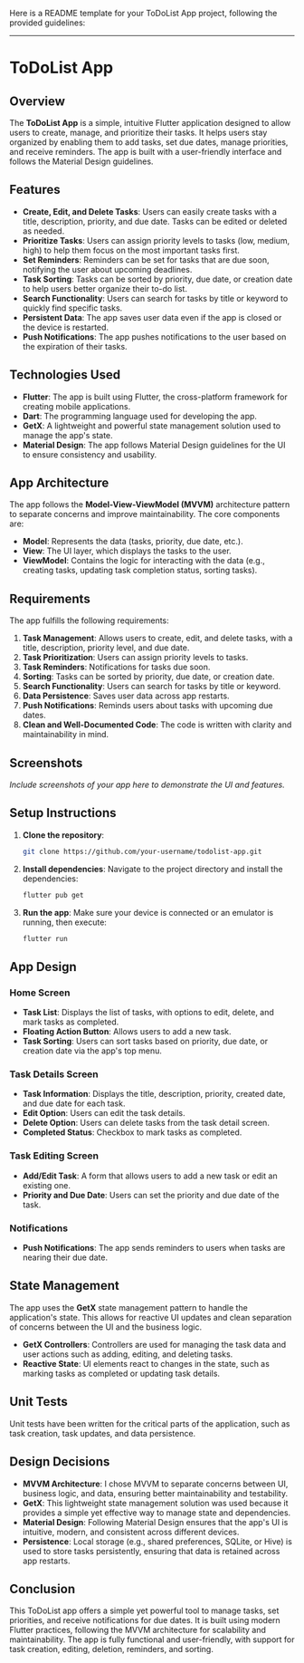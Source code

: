 Here is a README template for your ToDoList App project, following the provided guidelines:

---

# ToDoList App

## Overview

The **ToDoList App** is a simple, intuitive Flutter application designed to allow users to create, manage, and prioritize their tasks. It helps users stay organized by enabling them to add tasks, set due dates, manage priorities, and receive reminders. The app is built with a user-friendly interface and follows the Material Design guidelines.

## Features

- **Create, Edit, and Delete Tasks**: Users can easily create tasks with a title, description, priority, and due date. Tasks can be edited or deleted as needed.
- **Prioritize Tasks**: Users can assign priority levels to tasks (low, medium, high) to help them focus on the most important tasks first.
- **Set Reminders**: Reminders can be set for tasks that are due soon, notifying the user about upcoming deadlines.
- **Task Sorting**: Tasks can be sorted by priority, due date, or creation date to help users better organize their to-do list.
- **Search Functionality**: Users can search for tasks by title or keyword to quickly find specific tasks.
- **Persistent Data**: The app saves user data even if the app is closed or the device is restarted.
- **Push Notifications**: The app pushes notifications to the user based on the expiration of their tasks.

## Technologies Used

- **Flutter**: The app is built using Flutter, the cross-platform framework for creating mobile applications.
- **Dart**: The programming language used for developing the app.
- **GetX**: A lightweight and powerful state management solution used to manage the app's state.
- **Material Design**: The app follows Material Design guidelines for the UI to ensure consistency and usability.

## App Architecture

The app follows the **Model-View-ViewModel (MVVM)** architecture pattern to separate concerns and improve maintainability. The core components are:

- **Model**: Represents the data (tasks, priority, due date, etc.).
- **View**: The UI layer, which displays the tasks to the user.
- **ViewModel**: Contains the logic for interacting with the data (e.g., creating tasks, updating task completion status, sorting tasks).

## Requirements

The app fulfills the following requirements:

1. **Task Management**: Allows users to create, edit, and delete tasks, with a title, description, priority level, and due date.
2. **Task Prioritization**: Users can assign priority levels to tasks.
3. **Task Reminders**: Notifications for tasks due soon.
4. **Sorting**: Tasks can be sorted by priority, due date, or creation date.
5. **Search Functionality**: Users can search for tasks by title or keyword.
6. **Data Persistence**: Saves user data across app restarts.
7. **Push Notifications**: Reminds users about tasks with upcoming due dates.
8. **Clean and Well-Documented Code**: The code is written with clarity and maintainability in mind.

## Screenshots

_Include screenshots of your app here to demonstrate the UI and features._

## Setup Instructions

1. **Clone the repository**:
   ```bash
   git clone https://github.com/your-username/todolist-app.git
   ```

2. **Install dependencies**:
   Navigate to the project directory and install the dependencies:
   ```bash
   flutter pub get
   ```

3. **Run the app**:
   Make sure your device is connected or an emulator is running, then execute:
   ```bash
   flutter run
   ```

## App Design

### Home Screen
- **Task List**: Displays the list of tasks, with options to edit, delete, and mark tasks as completed.
- **Floating Action Button**: Allows users to add a new task.
- **Task Sorting**: Users can sort tasks based on priority, due date, or creation date via the app's top menu.

### Task Details Screen
- **Task Information**: Displays the title, description, priority, created date, and due date for each task.
- **Edit Option**: Users can edit the task details.
- **Delete Option**: Users can delete tasks from the task detail screen.
- **Completed Status**: Checkbox to mark tasks as completed.

### Task Editing Screen
- **Add/Edit Task**: A form that allows users to add a new task or edit an existing one.
- **Priority and Due Date**: Users can set the priority and due date of the task.

### Notifications
- **Push Notifications**: The app sends reminders to users when tasks are nearing their due date.

## State Management

The app uses the **GetX** state management pattern to handle the application's state. This allows for reactive UI updates and clean separation of concerns between the UI and the business logic.

- **GetX Controllers**: Controllers are used for managing the task data and user actions such as adding, editing, and deleting tasks.
- **Reactive State**: UI elements react to changes in the state, such as marking tasks as completed or updating task details.

## Unit Tests

Unit tests have been written for the critical parts of the application, such as task creation, task updates, and data persistence.


## Design Decisions

- **MVVM Architecture**: I chose MVVM to separate concerns between UI, business logic, and data, ensuring better maintainability and testability.
- **GetX**: This lightweight state management solution was used because it provides a simple yet effective way to manage state and dependencies.
- **Material Design**: Following Material Design ensures that the app's UI is intuitive, modern, and consistent across different devices.
- **Persistence**: Local storage (e.g., shared preferences, SQLite, or Hive) is used to store tasks persistently, ensuring that data is retained across app restarts.

## Conclusion

This ToDoList app offers a simple yet powerful tool to manage tasks, set priorities, and receive notifications for due dates. It is built using modern Flutter practices, following the MVVM architecture for scalability and maintainability. The app is fully functional and user-friendly, with support for task creation, editing, deletion, reminders, and sorting.



